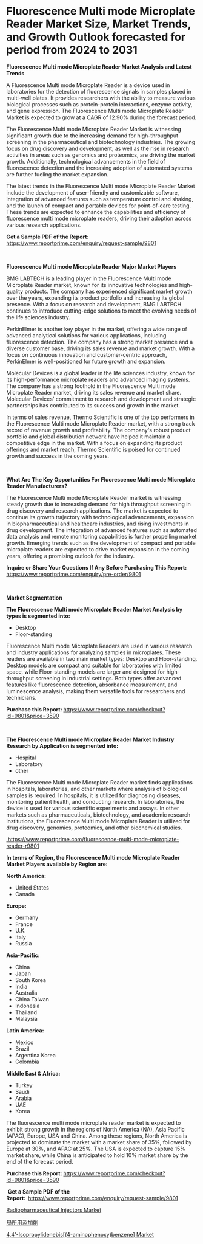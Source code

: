 <p><h1>Fluorescence Multi mode Microplate Reader Market Size, Market Trends, and Growth Outlook forecasted for period from 2024 to 2031</h1></p><p><strong>Fluorescence Multi mode Microplate Reader Market Analysis and Latest Trends</strong></p>
<p><p>A Fluorescence Multi mode Microplate Reader is a device used in laboratories for the detection of fluorescence signals in samples placed in multi-well plates. It provides researchers with the ability to measure various biological processes such as protein-protein interactions, enzyme activity, and gene expression. The Fluorescence Multi mode Microplate Reader Market is expected to grow at a CAGR of 12.90% during the forecast period.</p><p>The Fluorescence Multi mode Microplate Reader Market is witnessing significant growth due to the increasing demand for high-throughput screening in the pharmaceutical and biotechnology industries. The growing focus on drug discovery and development, as well as the rise in research activities in areas such as genomics and proteomics, are driving the market growth. Additionally, technological advancements in the field of fluorescence detection and the increasing adoption of automated systems are further fueling the market expansion.</p><p>The latest trends in the Fluorescence Multi mode Microplate Reader Market include the development of user-friendly and customizable software, integration of advanced features such as temperature control and shaking, and the launch of compact and portable devices for point-of-care testing. These trends are expected to enhance the capabilities and efficiency of fluorescence multi mode microplate readers, driving their adoption across various research applications.</p></p>
<p><strong>Get a Sample PDF of the Report:&nbsp;</strong> <a href="https://www.reportprime.com/enquiry/request-sample/9801">https://www.reportprime.com/enquiry/request-sample/9801</a></p>
<p>&nbsp;</p>
<p><strong>Fluorescence Multi mode Microplate Reader Major Market Players</strong></p>
<p><p>BMG LABTECH is a leading player in the Fluorescence Multi mode Microplate Reader market, known for its innovative technologies and high-quality products. The company has experienced significant market growth over the years, expanding its product portfolio and increasing its global presence. With a focus on research and development, BMG LABTECH continues to introduce cutting-edge solutions to meet the evolving needs of the life sciences industry.</p><p>PerkinElmer is another key player in the market, offering a wide range of advanced analytical solutions for various applications, including fluorescence detection. The company has a strong market presence and a diverse customer base, driving its sales revenue and market growth. With a focus on continuous innovation and customer-centric approach, PerkinElmer is well-positioned for future growth and expansion.</p><p>Molecular Devices is a global leader in the life sciences industry, known for its high-performance microplate readers and advanced imaging systems. The company has a strong foothold in the Fluorescence Multi mode Microplate Reader market, driving its sales revenue and market share. Molecular Devices' commitment to research and development and strategic partnerships has contributed to its success and growth in the market.</p><p>In terms of sales revenue, Thermo Scientific is one of the top performers in the Fluorescence Multi mode Microplate Reader market, with a strong track record of revenue growth and profitability. The company's robust product portfolio and global distribution network have helped it maintain a competitive edge in the market. With a focus on expanding its product offerings and market reach, Thermo Scientific is poised for continued growth and success in the coming years.</p></p>
<p>&nbsp;</p>
<p><strong>What Are The Key Opportunities For Fluorescence Multi mode Microplate Reader Manufacturers?</strong></p>
<p><p>The Fluorescence Multi mode Microplate Reader market is witnessing steady growth due to increasing demand for high throughput screening in drug discovery and research applications. The market is expected to continue its growth trajectory with technological advancements, expansion in biopharmaceutical and healthcare industries, and rising investments in drug development. The integration of advanced features such as automated data analysis and remote monitoring capabilities is further propelling market growth. Emerging trends such as the development of compact and portable microplate readers are expected to drive market expansion in the coming years, offering a promising outlook for the industry.</p></p>
<p><strong>Inquire or Share Your Questions If Any Before Purchasing This Report:</strong> <a href="https://www.reportprime.com/enquiry/pre-order/9801">https://www.reportprime.com/enquiry/pre-order/9801</a></p>
<p>&nbsp;</p>
<p><strong>Market Segmentation</strong></p>
<p><strong>The Fluorescence Multi mode Microplate Reader Market Analysis by types is segmented into:</strong></p>
<p><ul><li>Desktop</li><li>Floor-standing</li></ul></p>
<p><p>Fluorescence Multi mode Microplate Readers are used in various research and industry applications for analyzing samples in microplates. These readers are available in two main market types: Desktop and Floor-standing. Desktop models are compact and suitable for laboratories with limited space, while Floor-standing models are larger and designed for high-throughput screening in industrial settings. Both types offer advanced features like fluorescence detection, absorbance measurement, and luminescence analysis, making them versatile tools for researchers and technicians.</p></p>
<p><strong>Purchase this Report:&nbsp;</strong><a href="https://www.reportprime.com/checkout?id=9801&price=3590">https://www.reportprime.com/checkout?id=9801&price=3590</a></p>
<p>&nbsp;</p>
<p><strong>The Fluorescence Multi mode Microplate Reader Market Industry Research by Application is segmented into:</strong></p>
<p><ul><li>Hospital</li><li>Laboratory</li><li>other</li></ul></p>
<p><p>The Fluorescence Multi mode Microplate Reader market finds applications in hospitals, laboratories, and other markets where analysis of biological samples is required. In hospitals, it is utilized for diagnosing diseases, monitoring patient health, and conducting research. In laboratories, the device is used for various scientific experiments and assays. In other markets such as pharmaceuticals, biotechnology, and academic research institutions, the Fluorescence Multi mode Microplate Reader is utilized for drug discovery, genomics, proteomics, and other biochemical studies.</p></p>
<p><a href="https://www.reportprime.com/fluorescence-multi-mode-microplate-reader-r9801">&nbsp;https://www.reportprime.com/fluorescence-multi-mode-microplate-reader-r9801</a></p>
<p><strong>In terms of Region, the Fluorescence Multi mode Microplate Reader Market Players available by Region are:</strong></p>
<p>
    <p> <strong> North America: </strong>
        <ul>
            <li>United States</li>
            <li>Canada</li>
        </ul>
        </p> 
    <p> <strong> Europe: </strong>
        <ul>
            <li>Germany</li>
            <li>France</li>
            <li>U.K.</li>
            <li>Italy</li>
            <li>Russia</li>
        </ul>
        </p> 
    <p> <strong> Asia-Pacific: </strong>
        <ul>
            <li>China</li>
            <li>Japan</li>
            <li>South Korea</li>
            <li>India</li>
            <li>Australia</li>
            <li>China Taiwan</li>
            <li>Indonesia</li>
            <li>Thailand</li>
            <li>Malaysia</li>
        </ul>
        </p> 
    <p> <strong> Latin America: </strong>
        <ul>
            <li>Mexico</li>
            <li>Brazil</li>
            <li>Argentina Korea</li>
            <li>Colombia</li>
        </ul>
        </p> 
    <p> <strong> Middle East & Africa: </strong>
        <ul>
            <li>Turkey</li>
            <li>Saudi</li>
            <li>Arabia</li>
            <li>UAE</li>
            <li>Korea</li>
        </ul>
    </p>
    </p>
<p><p>The fluorescence multi mode microplate reader market is expected to exhibit strong growth in the regions of North America (NA), Asia Pacific (APAC), Europe, USA and China. Among these regions, North America is projected to dominate the market with a market share of 35%, followed by Europe at 30%, and APAC at 25%. The USA is expected to capture 15% market share, while China is anticipated to hold 10% market share by the end of the forecast period.</p></p>
<p><strong>Purchase this Report: </strong><a href="https://www.reportprime.com/checkout?id=9801&price=3590">https://www.reportprime.com/checkout?id=9801&price=3590</a></p>
<p>&nbsp;<strong>Get a Sample PDF of the Report:&nbsp;&nbsp;</strong><a href="https://www.reportprime.com/enquiry/request-sample/9801">https://www.reportprime.com/enquiry/request-sample/9801</a></p>
<p><strong></strong></p>
<p><p><a href="https://github.com/AdrianaPaucek2023/Market-Research-Report-List-1/blob/main/radiopharmaceutical-injectors-market.md">Radiopharmaceutical Injectors Market</a></p><p><a href="https://github.com/SimeonBode1/Market-Research-Report-List-1/blob/main/779324078940.md">局所用添加剤</a></p><p><a href="https://view.publitas.com/reportprime-1/44-isopropylidenebis-4-aminophenoxy-benzene-market-insights-into-market-cagr-market-trends-and-growth-strategies/">4,4'-Isopropylidenebis[(4-aminophenoxy)benzene] Market</a></p></p>